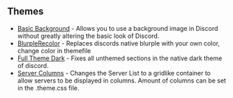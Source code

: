 ## Themes
 - [Basic Background](https://github.com/mwittrien/BetterDiscordAddons/tree/master/Themes/BasicBackground) - Allows you to use a background image in Discord without greatly altering the basic look of Discord.
 - [BlurpleRecolor](https://github.com/mwittrien/BetterDiscordAddons/tree/master/Themes/BurpleRecolor) - Replaces discords native blurple with your own color, change color in themefile
 - [Full Theme Dark](https://github.com/mwittrien/BetterDiscordAddons/tree/master/Themes/FullThemeDark) - Fixes all unthemed sections in the native dark theme of discord.
 - [Server Columns](https://github.com/mwittrien/BetterDiscordAddons/tree/master/Themes/ServerColumns) - Changes the Server List to a gridlike container to allow servers to be displayed in columns. Amount of columns can be set in the .theme.css file.
